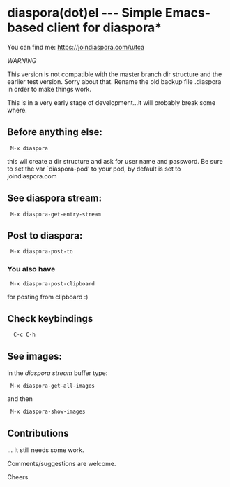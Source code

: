 # diaspora(dot)el --- Simple Emacs-based client for diaspora*

You can find me: https://joindiaspora.com/u/tca

*WARNING*

This version is not compatible with the master branch dir structure and the earlier test version. Sorry about that. Rename the old backup file .diaspora in order to make things work.

This is in a very early stage of development...it will probably break some where. 

## Before anything else:

     M-x diaspora

this wil create a dir structure and ask for user name and password. Be sure to set the var `diaspora-pod' to your pod, by default is set to joindiaspora.com

## See diaspora stream:

     M-x diaspora-get-entry-stream

## Post to diaspora:

     M-x diaspora-post-to

### You also have 

     M-x diaspora-post-clipboard

for posting from clipboard :)

## Check keybindings

      C-c C-h

## See images:

in the *diaspora stream* buffer type:

     M-x diaspora-get-all-images 

and then 

     M-x diaspora-show-images

## Contributions

... It still needs some work.

Comments/suggestions are welcome.

Cheers.


